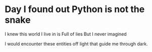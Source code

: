 # Day I found out Python is not the snake


I knew this world I live in is
Full of lies But I never imagined

I would encounter these entities off light that guide me through dark.
